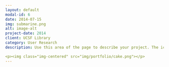 ```yaml
---
layout: default
modal-id: 6
date: 2014-07-15
img: submarine.png
alt: image-alt
project-date: 2014
client: UCSF Library
category: User Research
description: Use this area of the page to describe your project. The icon above is part of a free icon set by <a href="https://sellfy.com/p/8Q9P/jV3VZ/">Flat Icons</a>. On their website, you can download their free set with 16 icons, or you can purchase the entire set with 146 icons for only $12! 

<p><img class="img-centered" src="img/portfolio/cake.png"></p>
---
```

